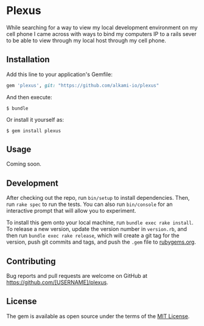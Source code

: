 # Plexus
While searching for a way to view my local development environment on my cell phone I came across with ways to bind my computers IP to a rails sever to be able to view through my local host through my cell phone. 

## Installation

Add this line to your application's Gemfile:

```ruby
gem 'plexus', git: "https://github.com/alkami-io/plexus"
```

And then execute:

    $ bundle

Or install it yourself as:

    $ gem install plexus

## Usage

Coming soon. 

## Development

After checking out the repo, run `bin/setup` to install dependencies. Then, run `rake spec` to run the tests. You can also run `bin/console` for an interactive prompt that will allow you to experiment.

To install this gem onto your local machine, run `bundle exec rake install`. To release a new version, update the version number in `version.rb`, and then run `bundle exec rake release`, which will create a git tag for the version, push git commits and tags, and push the `.gem` file to [rubygems.org](https://rubygems.org).

## Contributing

Bug reports and pull requests are welcome on GitHub at https://github.com/[USERNAME]/plexus.

## License

The gem is available as open source under the terms of the [MIT License](https://opensource.org/licenses/MIT).
